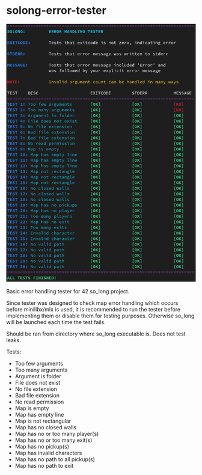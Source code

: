 # solong-error-tester

![example](example.png)

Basic error handling tester for 42 so_long project.

Since tester was designed to check map error handling which occurs before minilibx/mlx is used, it is recommended to run the tester before implementing them or disable them for testing purposes. Otherwise so_long will be launched each time the test fails.

Should be ran from directory where so_long executable is. Does not test leaks. 

Tests:

- Too few arguments
- Too many arguments
- Argument is folder
- File does not exist
- No file extension
- Bad file extension
- No read permission
- Map is empty
- Map has empty line
- Map is not rectangular
- Map has no closed walls
- Map has no or too many player(s)
- Map has no or too many exit(s)
- Map has no pickup(s)
- Map has invalid characters
- Map has no path to all pickup(s)
- Map has no path to exit
